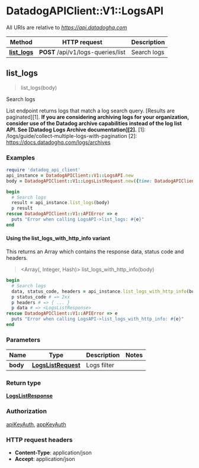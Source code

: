 # DatadogAPIClient::V1::LogsAPI

All URIs are relative to *https://api.datadoghq.com*

| Method | HTTP request | Description |
| ------ | ------------ | ----------- |
| [**list_logs**](LogsAPI.md#list_logs) | **POST** /api/v1/logs-queries/list | Search logs |


## list_logs

> <LogsListResponse> list_logs(body)

Search logs

List endpoint returns logs that match a log search query. [Results are paginated][1].  **If you are considering archiving logs for your organization, consider use of the Datadog archive capabilities instead of the log list API. See [Datadog Logs Archive documentation][2].**  [1]: /logs/guide/collect-multiple-logs-with-pagination [2]: https://docs.datadoghq.com/logs/archives

### Examples

```ruby
require 'datadog_api_client'
api_instance = DatadogAPIClient::V1::LogsAPI.new
body = DatadogAPIClient::V1::LogsListRequest.new({time: DatadogAPIClient::V1::LogsListRequestTime.new({from: Time.parse('2020-02-02T02:02:02Z'), to: Time.parse('2020-02-02T20:20:20Z')})}) # LogsListRequest | Logs filter

begin
  # Search logs
  result = api_instance.list_logs(body)
  p result
rescue DatadogAPIClient::V1::APIError => e
  puts "Error when calling LogsAPI->list_logs: #{e}"
end
```

#### Using the list_logs_with_http_info variant

This returns an Array which contains the response data, status code and headers.

> <Array(<LogsListResponse>, Integer, Hash)> list_logs_with_http_info(body)

```ruby
begin
  # Search logs
  data, status_code, headers = api_instance.list_logs_with_http_info(body)
  p status_code # => 2xx
  p headers # => { ... }
  p data # => <LogsListResponse>
rescue DatadogAPIClient::V1::APIError => e
  puts "Error when calling LogsAPI->list_logs_with_http_info: #{e}"
end
```

### Parameters

| Name | Type | Description | Notes |
| ---- | ---- | ----------- | ----- |
| **body** | [**LogsListRequest**](LogsListRequest.md) | Logs filter |  |

### Return type

[**LogsListResponse**](LogsListResponse.md)

### Authorization

[apiKeyAuth](README.md#apiKeyAuth), [appKeyAuth](README.md#appKeyAuth)

### HTTP request headers

- **Content-Type**: application/json
- **Accept**: application/json

